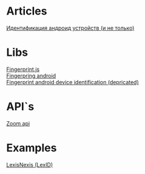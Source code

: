 # Articles
<a href="https://habr.com/ru/post/534270/">Идентификация андроид устройств (и не только)</a>

# Libs
<a href="https://github.com/fingerprintjs/fingerprintjs">Fingerprint.js</a></br>
<a href="https://github.com/fingerprintjs/fingerprint-android">Fingerpring android</a></br>
<a href="https://github.com/thomashaertel/android-device-identification">Fingerprint android device identification (depricated)</a>

# API\`s
<a href="https://marketplace.zoom.us/docs/api-reference/zoom-api">Zoom api</a>

# Examples
<a href="https://risk.lexisnexis.com/global/en/our-technology">LexisNexis (LexID)</a>
